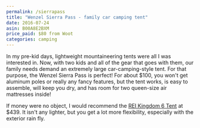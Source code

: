 ```yaml
---
permalink: /sierrapass
title: "Wenzel Sierra Pass - family car camping tent"
date: 2016-07-24
asin: B00A8E2BXM
price_paid: $80 from Woot
categories: camping
---
```


In my pre-kid days, lightweight mountaineering tents were all I was interested
in. Now, with two kids and all of the gear that goes with them, our family
needs demand an extremely large car-camping-style tent. For that purpose, the
Wenzel Sierra Pass is perfect! For about $100, you won't get aluminum poles or
really any fancy features, but the tent works, is easy to assemble, will keep
you dry, and has room for two queen-size air mattresses inside!

If money were no object, I would recommend the [REI Kingdom 6
Tent](https://www.rei.com/product/894016/rei-kingdom-6-tent) at $439. It isn't
any lighter, but you get a lot more flexibility, especially with the exterior
rain fly.
